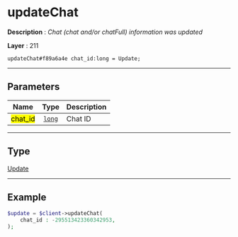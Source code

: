 # updateChat

**Description** : *Chat (chat and/or chatFull) information was updated*

**Layer** : 211

```tl
updateChat#f89a6a4e chat_id:long = Update;
```

---

## Parameters

| Name | Type | Description |
| :---: | :---: | :--- |
| <mark>chat_id</mark> | [`long`](type/long) | Chat ID |

---

## Type

[Update](type/Update)

---

## Example

```php
$update = $client->updateChat(
	chat_id : -295513423360342953,
);
```